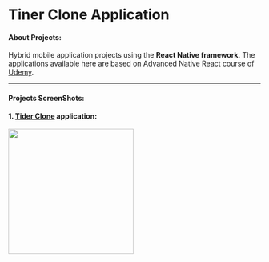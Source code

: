 # Tiner Clone Application

#### About Projects:

Hybrid mobile application projects using the **React Native framework**. The applications available here are based on Advanced Native React course of  [Udemy](https://www.udemy.com/react-native-advanced/?siteID=Fh5UMknfYAU-RtlkVZxiLFEqH7sHAQPr1w&LSNPUBID=Fh5UMknfYAU/).

---

#### Projects ScreenShots:
**1. [Tider Clone](https://github.com/fhugoduarte/react-native-advanced/tree/master/tinder-clone) application:**
    <br/><br/>
    <img align="center" src="https://uploaddeimagens.com.br/images/001/576/444/full/iphone_6_port_white.png?1535130621" width="250"/>
